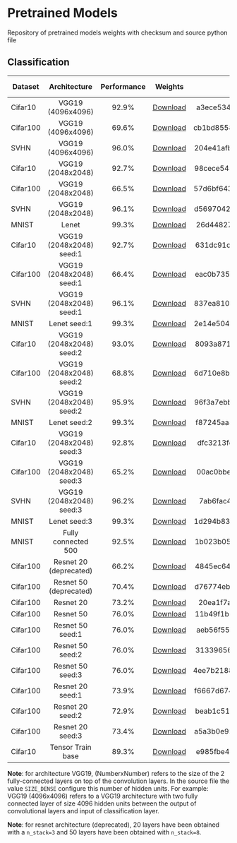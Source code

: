 # Pretrained Models
Repository of pretrained models weights with checksum and source python file

## Classification
| Dataset        | Architecture                  | Performance  | Weights                                                                                                       | Checksum                         | Source file                                                                                                                    |
| -------------- |:-----------------------------:| :----------: | :-----------------------------------------------------------------------------------------------------------: | :------------------------------: | :-----------------------------------------------------------------------------------------------------------------------------:|
| Cifar10        | VGG19 (4096x4096)             | 92.9%        | [Download](https://pageperso.lis-lab.fr/~luc.giffon/saved_models/cifar10_vgg19_4096x4096_1570693209.h5)       | a3ece534a8e02d17453dffc095048f65 |    [Source](https://github.com/lucgiffon/pretrained-models/blob/master/models/classification/cifar10_vgg19.py)                 |
| Cifar100       | VGG19 (4096x4096)             | 69.6%        | [Download](https://pageperso.lis-lab.fr/~luc.giffon/saved_models/cifar100_vgg19_4096x4096_1570789868.h5)      | cb1bd8558f385030c6c68808023918e0 |    [Source](https://github.com/lucgiffon/pretrained-models/blob/master/models/classification/cifar100_vgg19.py)                |
| SVHN           | VGG19 (4096x4096)             | 96.0%        | [Download](https://pageperso.lis-lab.fr/~luc.giffon/saved_models/svhn_vgg19_4096x4096_1570786657.h5)          | 204e41afbc84d1806822a60a9558ea52 |    [Source](https://github.com/lucgiffon/pretrained-models/blob/master/models/classification/svhn_vgg19.py)                    |
| Cifar10        | VGG19 (2048x2048)             | 92.7%        | [Download](https://pageperso.lis-lab.fr/~luc.giffon/saved_models/cifar10_vgg19_2048x2048_1572303047.h5)       | 98cece5432051adc2330699a40940dfd |    [Source](https://github.com/lucgiffon/pretrained-models/blob/master/models/classification/cifar10_vgg19.py)                 |
| Cifar100       | VGG19 (2048x2048)             | 66.5%        | [Download](https://pageperso.lis-lab.fr/~luc.giffon/saved_models/cifar100_vgg19_2048x2048_1572278802.h5)      | 57d6bf6434428a81e702271367eac4d1 |    [Source](https://github.com/lucgiffon/pretrained-models/blob/master/models/classification/cifar100_vgg19.py)                |
| SVHN           | VGG19 (2048x2048)             | 96.1%        | [Download](https://pageperso.lis-lab.fr/~luc.giffon/saved_models/svhn_vgg19_2048x2048_1572278831.h5)          | d5697042804bcc646bf9882a45dedd9e |    [Source](https://github.com/lucgiffon/pretrained-models/blob/master/models/classification/svhn_vgg19.py)                    |
| MNIST          | Lenet                         | 99.3%        | [Download](https://pageperso.lis-lab.fr/~luc.giffon/saved_models/mnist_lenet_1570207294.h5)                   | 26d44827c84d44a9fc8f4e021b7fe4d2 |    [Source](https://github.com/lucgiffon/pretrained-models/blob/master/models/classification/mnist_lenet.py)                   |
| Cifar10        | VGG19 (2048x2048) seed:1      | 92.7%        | [Download](https://pageperso.lis-lab.fr/~luc.giffon/saved_models/cifar10_vgg19_2048x2048_1_1586857195.h5)     | 631dc91c11e39ae10bdaec11f5ea1d7b |    [Source](https://github.com/lucgiffon/pretrained-models/blob/master/models/classification/cifar10_vgg19.py)                 |
| Cifar100       | VGG19 (2048x2048) seed:1      | 66.4%        | [Download](https://pageperso.lis-lab.fr/~luc.giffon/saved_models/cifar100_vgg19_2048x2048_1_1586850015.h5)    | eac0b735cd3715286b9e3e6f9cace515 |    [Source](https://github.com/lucgiffon/pretrained-models/blob/master/models/classification/cifar100_vgg19.py)                |
| SVHN           | VGG19 (2048x2048) seed:1      | 96.1%        | [Download](https://pageperso.lis-lab.fr/~luc.giffon/saved_models/svhn_vgg19_2048x2048_1_1586873524.h5)        | 837ea81028f8a5c15c315bd5c2d75496 |    [Source](https://github.com/lucgiffon/pretrained-models/blob/master/models/classification/svhn_vgg19.py)                    |
| MNIST          | Lenet             seed:1      | 99.3%        | [Download](https://pageperso.lis-lab.fr/~luc.giffon/saved_models/mnist_lenet_1_1586853546.h5)                 | 2e14e504dbe4be3881f77a485034437a |    [Source](https://github.com/lucgiffon/pretrained-models/blob/master/models/classification/mnist_lenet.py)                   |
| Cifar10        | VGG19 (2048x2048) seed:2      | 93.0%        | [Download](https://pageperso.lis-lab.fr/~luc.giffon/saved_models/cifar10_vgg19_2048x2048_2_1586849939.h5)     | 8093a871da80919a42f52e3cfdb0d157 |    [Source](https://github.com/lucgiffon/pretrained-models/blob/master/models/classification/cifar10_vgg19.py)                 |
| Cifar100       | VGG19 (2048x2048) seed:2      | 68.8%        | [Download](https://pageperso.lis-lab.fr/~luc.giffon/saved_models/cifar100_vgg19_2048x2048_2_1586850015.h5)    | 6d710e8b849d31b662497f9582f99a94 |    [Source](https://github.com/lucgiffon/pretrained-models/blob/master/models/classification/cifar100_vgg19.py)                |
| SVHN           | VGG19 (2048x2048) seed:2      | 95.9%        | [Download](https://pageperso.lis-lab.fr/~luc.giffon/saved_models/svhn_vgg19_2048x2048_2_1586877914.h5)        | 96f3a7ebb9236b248e624cb6cb4bb113 |    [Source](https://github.com/lucgiffon/pretrained-models/blob/master/models/classification/svhn_vgg19.py)                    |
| MNIST          | Lenet             seed:2      | 99.3%        | [Download](https://pageperso.lis-lab.fr/~luc.giffon/saved_models/mnist_lenet_2_1586853549.h5)                 | f87245aa886f6597be01bc78caa9b9e3 |    [Source](https://github.com/lucgiffon/pretrained-models/blob/master/models/classification/mnist_lenet.py)                   |
| Cifar10        | VGG19 (2048x2048) seed:3      | 92.8%        | [Download](https://pageperso.lis-lab.fr/~luc.giffon/saved_models/cifar10_vgg19_2048x2048_3_1586849939.h5)     | dfc3213fc831cad6e87def1693bdf290 |    [Source](https://github.com/lucgiffon/pretrained-models/blob/master/models/classification/cifar10_vgg19.py)                 |
| Cifar100       | VGG19 (2048x2048) seed:3      | 65.2%        | [Download](https://pageperso.lis-lab.fr/~luc.giffon/saved_models/cifar100_vgg19_2048x2048_3_1586850015.h5)    | 00ac0bbe7078e96faef71055b92cf01e |    [Source](https://github.com/lucgiffon/pretrained-models/blob/master/models/classification/cifar100_vgg19.py)                |
| SVHN           | VGG19 (2048x2048) seed:3      | 96.2%        | [Download](https://pageperso.lis-lab.fr/~luc.giffon/saved_models/svhn_vgg19_2048x2048_3_1586878915.h5)        | 7ab6fac40acdc6effe2e2dc1b3c3ef22 |    [Source](https://github.com/lucgiffon/pretrained-models/blob/master/models/classification/svhn_vgg19.py)                    |
| MNIST          | Lenet             seed:3      | 99.3%        | [Download](https://pageperso.lis-lab.fr/~luc.giffon/saved_models/mnist_lenet_3_1586854101.h5)                 | 1d294b8320c9aa21f7486135cc2559e6 |    [Source](https://github.com/lucgiffon/pretrained-models/blob/master/models/classification/mnist_lenet.py)                   |
| MNIST          | Fully connected 500           | 92.5%        | [Download](https://pageperso.lis-lab.fr/~luc.giffon/saved_models/mnist_500.h5)                                | 1b023b05a01f24a99ac9a460488068f8 |    No source                                                                                                                   |
| Cifar100       | Resnet 20 (deprecated)        | 66.2%        | [Download](https://pageperso.lis-lab.fr/~luc.giffon/saved_models/resnet_20_cifar100.h5)                       | 4845ec6461c5923fc77f42a157b6d0c1 |    [Source](https://github.com/lucgiffon/pretrained-models/blob/master/models/classification/cifar_resnet_old.py)              |
| Cifar100       | Resnet 50 (deprecated)        | 70.4%        | [Download](https://pageperso.lis-lab.fr/~luc.giffon/saved_models/resnet_50_cifar100.h5)                       | d76774eb6f871b1192c144f0dc29340e |    [Source](https://github.com/lucgiffon/pretrained-models/blob/master/models/classification/cifar_resnet_old.py)              |
| Cifar100       | Resnet 20                     | 73.2%        | [Download](https://pageperso.lis-lab.fr/~luc.giffon/saved_models/resnet_resnet20_cifar100_1588012286.h5)      | 20ea1f7a9d73aaafae311c1effe06410 |    [Source](https://github.com/lucgiffon/pretrained-models/blob/master/models/classification/cifar_resnet.py)                  |
| Cifar100       | Resnet 50                     | 76.0%        | [Download](https://pageperso.lis-lab.fr/~luc.giffon/saved_models/resnet_resnet50_cifar100_1587927534.h5)      | 11b49f1b1422e9d03d6cf2ae2c0249b1 |    [Source](https://github.com/lucgiffon/pretrained-models/blob/master/models/classification/cifar_resnet.py)                  |
| Cifar100       | Resnet 50 seed:1              | 76.0%        | [Download](https://pageperso.lis-lab.fr/~luc.giffon/saved_models/resnet_resnet50_cifar100_1_1588162548.h5)    | aeb56f5553ee0146040f6acf6e0984ce |    [Source](https://github.com/lucgiffon/pretrained-models/blob/master/models/classification/cifar_resnet.py)                  |
| Cifar100       | Resnet 50 seed:2              | 76.0%        | [Download](https://pageperso.lis-lab.fr/~luc.giffon/saved_models/resnet_resnet50_cifar100_2_1588107732.h5)    | 31339656a2f72f17e3ebe232b365f47b |    [Source](https://github.com/lucgiffon/pretrained-models/blob/master/models/classification/cifar_resnet.py)                  |
| Cifar100       | Resnet 50 seed:3              | 76.0%        | [Download](https://pageperso.lis-lab.fr/~luc.giffon/saved_models/resnet_resnet50_cifar100_3_1588102661.h5)    | 4ee7b2188ed02180218a221418ba9ee2 |    [Source](https://github.com/lucgiffon/pretrained-models/blob/master/models/classification/cifar_resnet.py)                  |
| Cifar100       | Resnet 20 seed:1              | 73.9%        | [Download](https://pageperso.lis-lab.fr/~luc.giffon/saved_models/resnet_resnet20_cifar100_1_1588096045.h5)    | f6667d674de2321f175b8138d5e7c523 |    [Source](https://github.com/lucgiffon/pretrained-models/blob/master/models/classification/cifar_resnet.py)                  |
| Cifar100       | Resnet 20 seed:2              | 72.9%        | [Download](https://pageperso.lis-lab.fr/~luc.giffon/saved_models/resnet_resnet20_cifar100_2_1588101554.h5)    | beab1c51b7c33a8cf74b2c9c9618e3c2 |    [Source](https://github.com/lucgiffon/pretrained-models/blob/master/models/classification/cifar_resnet.py)                  |
| Cifar100       | Resnet 20 seed:3              | 73.4%        | [Download](https://pageperso.lis-lab.fr/~luc.giffon/saved_models/resnet_resnet20_cifar100_3_1588090286.h5)    | a5a3b0e92ae895d842d9ed1e54c06a5c |    [Source](https://github.com/lucgiffon/pretrained-models/blob/master/models/classification/cifar_resnet.py)                  |
| Cifar10        | Tensor Train base             | 89.3%        | [Download](https://pageperso.lis-lab.fr/~luc.giffon/saved_models/cifar10_tensor_train_base_1585409008.h5)     | e985fbe4ade6893b7fb92655be1b846f |    [Source](https://github.com/lucgiffon/pretrained-models/blob/master/models/classification/cifar10_tensor_train_base.py)     |


__Note__: for architecture VGG19, (NumberxNumber) refers to the size of the 2 fully-connected layers on top of the convolution layers. In the source file the value `SIZE_DENSE` configure this number of hidden units. For example: VGG19 (4096x4096) refers to a VGG19 architecture with two fully connected layer of size 4096 hidden units between the output of convolutional layers and input of classification layer.

__Note__: for resnet architecture (deprecated), 20 layers have been obtained with a  `n_stack=3` and 50 layers have been obtained with `n_stack=8`. 